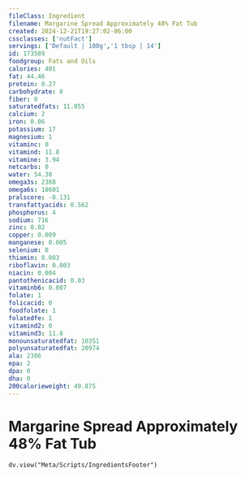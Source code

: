 ```yaml
---
fileClass: Ingredient
filename: Margarine Spread Approximately 48% Fat Tub
created: 2024-12-21T19:27:02-06:00
cssclasses: ['nutFact']
servings: ['Default | 100g','1 tbsp | 14']
id: 173589
foodgroup: Fats and Oils
calories: 401
fat: 44.46
protein: 0.27
carbohydrate: 0
fiber: 0
saturatedfats: 11.055
calcium: 2
iron: 0.06
potassium: 17
magnesium: 1
vitaminc: 0
vitamind: 11.8
vitamine: 3.94
netcarbs: 0
water: 54.38
omega3s: 2388
omega6s: 18601
pralscore: -0.131
transfattyacids: 0.562
phosphorus: 4
sodium: 716
zinc: 0.02
copper: 0.009
manganese: 0.005
selenium: 0
thiamin: 0.003
riboflavin: 0.003
niacin: 0.004
pantothenicacid: 0.03
vitaminb6: 0.007
folate: 1
folicacid: 0
foodfolate: 1
folatedfe: 1
vitamind2: 0
vitamind3: 11.8
monounsaturatedfat: 10351
polyunsaturatedfat: 20974
ala: 2386
epa: 2
dpa: 0
dha: 0
200calorieweight: 49.875
---
```


# Margarine Spread Approximately 48% Fat Tub

```dataviewjs
dv.view("Meta/Scripts/IngredientsFooter")
```